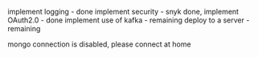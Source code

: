 implement logging - done
implement security - snyk done, implement OAuth2.0 - done
implement use of kafka - remaining
deploy to a server -  remaining


mongo connection is disabled, please connect at home
 
